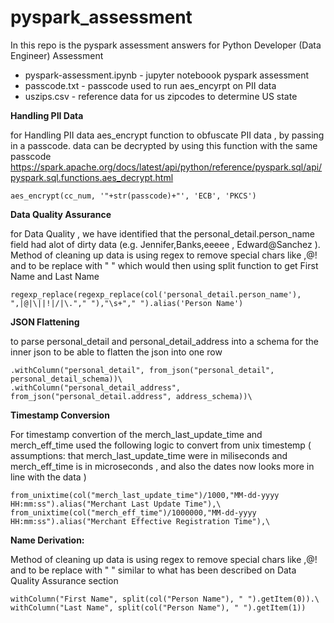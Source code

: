 # pyspark_assessment

In this repo is the pyspark assessment answers for Python Developer (Data Engineer) Assessment
* pyspark-assessment.ipynb - jupyter noteboook pyspark assessment 
* passcode.txt - passcode used to run aes_encyrpt on PII data 
* uszips.csv - reference data for us zipcodes to determine US state



**Handling PII Data**

for Handling PII data aes_encrypt function to obfuscate PII data , by passing in a passcode. data can be decrypted by using this function with the same passcode https://spark.apache.org/docs/latest/api/python/reference/pyspark.sql/api/pyspark.sql.functions.aes_decrypt.html

```
aes_encrypt(cc_num, '"+str(passcode)+"', 'ECB', 'PKCS')
 ```


**Data Quality Assurance**

for Data Quality , we have identified that the personal_detail.person_name field had alot of dirty data  (e.g. Jennifer,Banks,eeeee , Edward@Sanchez ). Method of cleaning up data is using regex to remove special chars like ,@! and to be replace with " " which would then using split function to get First Name and Last Name 

``` 
regexp_replace(regexp_replace(col('personal_detail.person_name'), ",|@|\||!|/|\."," "),"\s+"," ").alias('Person Name')
```


**JSON Flattening**

to parse personal_detail and personal_detail_address into a schema for the inner json to be able to flatten the json into one row 
``` 
.withColumn("personal_detail", from_json("personal_detail", personal_detail_schema))\
.withColumn("personal_detail_address", from_json("personal_detail.address", address_schema))\
```


**Timestamp Conversion**

For timestamp convertion of the merch_last_update_time and merch_eff_time used the following logic to convert from unix timestemp ( assumptions: that merch_last_update_time were in miliseconds and merch_eff_time is in microseconds , and also the dates now looks more in line with the data )
``` 
from_unixtime(col("merch_last_update_time")/1000,"MM-dd-yyyy HH:mm:ss").alias("Merchant Last Update Time"),\
from_unixtime(col("merch_eff_time")/1000000,"MM-dd-yyyy HH:mm:ss").alias("Merchant Effective Registration Time"),\
```


**Name Derivation:**

Method of cleaning up data is using regex to remove special chars like ,@! and to be replace with " " similar to what has been described on Data Quality Assurance section 

``` 
withColumn("First Name", split(col("Person Name"), " ").getItem(0)).\
withColumn("Last Name", split(col("Person Name"), " ").getItem(1))
```


